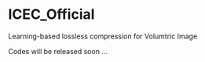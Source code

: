 # ICEC_Official
Learning-based lossless compression for Volumtric Image


Codes will be released soon ...
